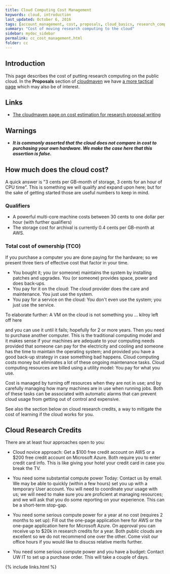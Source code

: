 ```yaml
---
title: Cloud Computing Cost Management
keywords: cloud, introduction
last_updated: October 6, 2016
tags: [account_management, cost, proposals, cloud_basics, research_computing]
summary: "Cost of moving research computing to the cloud"
sidebar: mydoc_sidebar
permalink: cc_cost_management.html
folder: cc
---
```


## Introduction
This page describes the cost of putting research computing on the public cloud. In the **Proposals** section of 
[cloudmaven](http://cloudmaven.org) we have [a more tactical page](p_costing.html) which may also be of interest.

## Links
- [The cloudmaven page on cost estimation for research proposal writing](p_costing.html)

## Warnings
- ***It is commonly asserted that the cloud does not compare in cost to purchasing your own hardware. We make the case here that this assertion is false.***
 
## How much does the cloud cost?

A quick answer is "3 cents per GB-month of storage, 3 cents for an hour of CPU time". This is something we will qualify and expand upon here;
but for the sake of getting started those are useful numbers to keep in mind.  

### Qualifiers 
- A powerful multi-core machine costs between 30 cents to one dollar per hour (with further qualifiers)
- The storage cost for archival is currently 0.4 cents per GB-month at AWS.

### Total cost of ownership (TCO)

If you purchase a computer you are done paying for the hardware; so we present three tiers of effective cost that factor in your time. 

- You bought it; you (or someone) maintains the system by installing patches and upgrades. You (or someone) provides space, power and does back-ups. 
- You pay for it on the cloud: The cloud provider does the care and maintenance. You just use the system.
- You pay for a service on the cloud: You don't even use the system; you just use the service.

To elaborate further: A VM on the cloud is not something you ... kilroy left off here




 and you can use it until it fails; hopefully for 2 or more years. Then you need to purchase 
another computer. This is the traditional computing model and it makes sense if your machines are adequate to your computing needs provided that someone can 
pay for the electricity and cooling and someone has the time to maintain the operating system; and provided you have a good back-up strategy in case something 
bad happens. Cloud computing costs money but eliminates a lot of these ongoing maintenance tasks. Cloud computing resources are billed using a utility model: You pay for what you use.

Cost is managed by turning off resources when they are not in use; and by carefully managing how many machines are in use when running jobs. Both of these tasks 
can be associated with automatic alarms that can prevent cloud usage from getting out of control and expensive.

See also the section below on cloud research credits, a way to mitigate the cost of learning if the cloud works for you.

## Cloud Research Credits
There are at least four approaches open to you:

- Cloud novice approach: Get a $100 free credit account on AWS or a $200 free credit account on Microsoft Azure. Both require you to enter credit 
card info. This is like giving your hotel your credit card in case you break the TV.

- You need some substantial compute power Today: Contact us by email. We may be able to quickly (within a few hours) set you up with a temporary 
User account. You will need to coordinate your usage with us; we will need to make sure you are proficient at managing resources; and we will 
ask that you do some reporting on your experience. This can be a short-term stop-gap.

- You need some serious compute power for a year at no cost (requires 2 months to set up): Fill out the one-page application here for AWS 
or the one-page application here for Microsoft Azure. On approval you can receive up to $20k in research credits for a year. Both public 
clouds are excellent so we do not recommend one over the other. Come visit our office hours if you would like to disucss relative merits further.

- You need some serious compute power and you have a budget: Contact UW IT to set up a purchase order. This will take a couple of days.

{% include links.html %}
